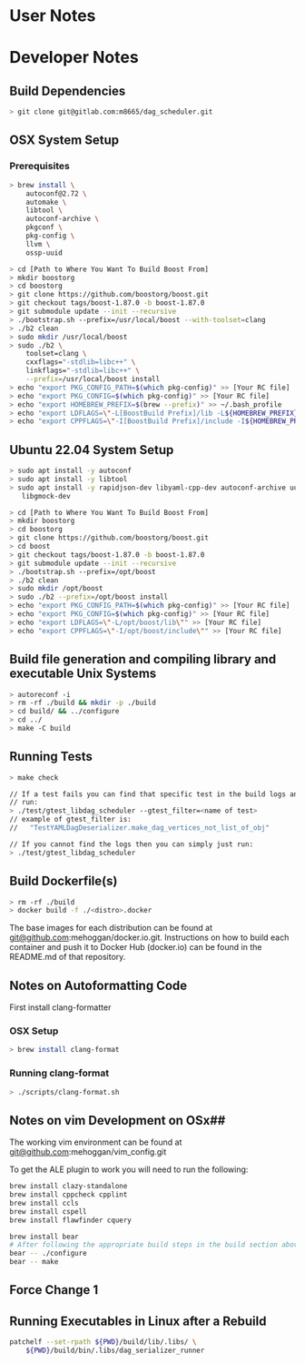# User Notes

# Developer Notes

## Build Dependencies

```sh
> git clone git@gitlab.com:m8665/dag_scheduler.git
```

## OSX System Setup

### Prerequisites
```sh
> brew install \
    autoconf@2.72 \
    automake \
    libtool \
    autoconf-archive \
    pkgconf \
    pkg-config \
    llvm \
    ossp-uuid
```

```sh
> cd [Path to Where You Want To Build Boost From]
> mkdir boostorg
> cd boostorg
> git clone https://github.com/boostorg/boost.git
> git checkout tags/boost-1.87.0 -b boost-1.87.0
> git submodule update --init --recursive
> ./bootstrap.sh --prefix=/usr/local/boost --with-toolset=clang
> ./b2 clean
> sudo mkdir /usr/local/boost
> sudo ./b2 \
    toolset=clang \
    cxxflags="-stdlib=libc++" \
    linkflags="-stdlib=libc++" \
    --prefix=/usr/local/boost install
> echo "export PKG_CONFIG_PATH=$(which pkg-config)" >> [Your RC file]
> echo "export PKG_CONFIG=$(which pkg-config)" >> [Your RC file]
> echo "export HOMEBREW_PREFIX=$(brew --prefix)" >> ~/.bash_profile
> echo "export LDFLAGS=\"-L[BoostBuild Prefix]/lib -L${HOMEBREW_PREFIX}/lib\"" >> ~/.bash_profile
> echo "export CPPFLAGS=\"-I[BoostBuild Prefix]/include -I${HOMEBREW_PREFIX}/include\"" >> ~/.bash_profile
```

## Ubuntu 22.04 System Setup

```sh
> sudo apt install -y autoconf                                                                                                                                                                                                                                                                                                                   
> sudo apt install -y libtool
> sudo apt install -y rapidjson-dev libyaml-cpp-dev autoconf-archive uuid-dev \
   libgmock-dev 
```

```sh
> cd [Path to Where You Want To Build Boost From]
> mkdir boostorg
> cd boostorg
> git clone https://github.com/boostorg/boost.git
> cd boost
> git checkout tags/boost-1.87.0 -b boost-1.87.0
> git submodule update --init --recursive
> ./bootstrap.sh --prefix=/opt/boost
> ./b2 clean
> sudo mkdir /opt/boost
> sudo ./b2 --prefix=/opt/boost install
> echo "export PKG_CONFIG_PATH=$(which pkg-config)" >> [Your RC file]
> echo "export PKG_CONFIG=$(which pkg-config)" >> [Your RC file]
> echo "export LDFLAGS=\"-L/opt/boost/lib\"" >> [Your RC file]
> echo "export CPPFLAGS=\"-I/opt/boost/include\"" >> [Your RC file]
```

## Build file generation and compiling library and executable Unix Systems

```sh
> autoreconf -i
> rm -rf ./build && mkdir -p ./build
> cd build/ && ../configure
> cd ../
> make -C build
```

## Running Tests

```sh
> make check

// If a test fails you can find that specific test in the build logs and then
// run:
> ./test/gtest_libdag_scheduler --gtest_filter=<name of test>
// example of gtest_filter is:
//   "TestYAMLDagDeserializer.make_dag_vertices_not_list_of_obj"

// If you cannot find the logs then you can simply just run:
> ./test/gtest_libdag_scheduler
```

## Build Dockerfile(s)

```sh
> rm -rf ./build
> docker build -f ./<distro>.docker
```

The base images for each distribution can be found at git@github.com:mehoggan/docker.io.git.
Instructions on how to build each container and push it to Docker Hub (docker.io) can
be found in the README.md of that repository.

## Notes on Autoformatting Code

First install clang-formatter

### OSX Setup

```sh
> brew install clang-format
```

### Running clang-format
```sh
> ./scripts/clang-format.sh
```

## Notes on vim Development on OSx##
The working vim environment can be found at git@github.com:mehoggan/vim_config.git

To get the ALE plugin to work you will need to run the following:

```sh
brew install clazy-standalone
brew install cppcheck cpplint
brew install ccls
brew install cspell
brew install flawfinder cquery
```

```sh
brew install bear
# After following the appropriate build steps in the build section above, run:
bear -- ./configure
bear -- make
```

## Force Change 1 ##

## Running Executables in Linux after a Rebuild ##

```sh
patchelf --set-rpath ${PWD}/build/lib/.libs/ \
    ${PWD}/build/bin/.libs/dag_serializer_runner
```

